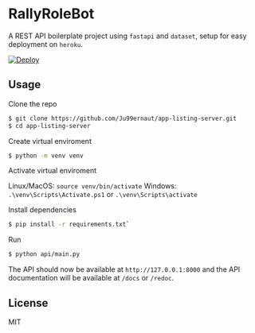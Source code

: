 # RallyRoleBot 

A REST API boilerplate project using `fastapi` and `dataset`, setup for easy deployment on `heroku`.

[![Deploy](https://www.herokucdn.com/deploy/button.png)](https://heroku.com/deploy)

## Usage

Clone the repo

```sh
$ git clone https://github.com/Ju99ernaut/app-listing-server.git
$ cd app-listing-server
```

Create virtual enviroment

```sh
$ python -m venv venv
```

Activate virtual enviroment

Linux/MacOS: `source venv/bin/activate`
Windows: `.\venv\Scripts\Activate.ps1` or `.\venv\Scripts\activate`

Install dependencies

```sh
$ pip install -r requirements.txt`
```

Run

```sh
$ python api/main.py
```

The API should now be available at `http://127.0.0.1:8000` and the API documentation will be available at `/docs` or `/redoc`.


## License

MIT